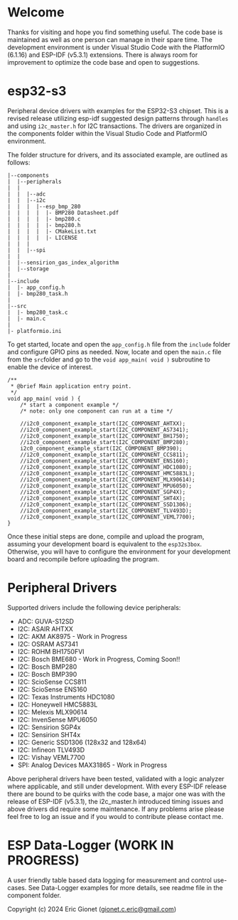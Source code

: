 # Welcome
Thanks for visiting and hope you find something useful.  The code base is maintained as well as one person can manage in their spare time. The development environment is under Visual Studio Code with the PlatformIO (6.1.16) and ESP-IDF (v5.3.1) extensions.  There is always room for improvement to optimize the code base and open to suggestions.

# esp32-s3
Peripheral device drivers with examples for the ESP32-S3 chipset.  This is a revised release utilizing esp-idf suggested design patterns through `handles` and using `i2c_master.h` for I2C transactions.  The drivers are organized in the components folder within the Visual Studio Code and PlatformIO environment.

The folder structure for drivers, and its associated example, are outlined as follows:
```
|--components
|  |--peripherals
|  | 
|  |  |--adc
|  |  |--i2c
|  |  |  |--esp_bmp_280
|  |  |  |  |- BMP280 Datasheet.pdf
|  |  |  |  |- bmp280.c
|  |  |  |  |- bmp280.h
|  |  |  |  |- CMakeList.txt
|  |  |  |  |- LICENSE
|  |  |
|  |  |--spi
|  |
|  |--sensirion_gas_index_algorithm
|  |--storage
|
|--include
|  |- app_config.h
|  |- bmp280_task.h
|
|--src
|  |- bmp280_task.c
|  |- main.c
|
|- platformio.ini
```
To get started, locate and open the `app_config.h` file from the `include` folder and configure GPIO pins as needed.  Now, locate and open the `main.c` file from the `src`folder and go to the `void app_main( void )` subroutine to enable the device of interest.
```
/**
 * @brief Main application entry point.
 */
void app_main( void ) {
    /* start a component example */
    /* note: only one component can run at a time */
    
    //i2c0_component_example_start(I2C_COMPONENT_AHTXX);
    //i2c0_component_example_start(I2C_COMPONENT_AS7341);
    //i2c0_component_example_start(I2C_COMPONENT_BH1750);
    //i2c0_component_example_start(I2C_COMPONENT_BMP280);
    i2c0_component_example_start(I2C_COMPONENT_BMP390);
    //i2c0_component_example_start(I2C_COMPONENT_CCS811);
    //i2c0_component_example_start(I2C_COMPONENT_ENS160);
    //i2c0_component_example_start(I2C_COMPONENT_HDC1080);
    //i2c0_component_example_start(I2C_COMPONENT_HMC5883L);
    //i2c0_component_example_start(I2C_COMPONENT_MLX90614);
    //i2c0_component_example_start(I2C_COMPONENT_MPU6050);
    //i2c0_component_example_start(I2C_COMPONENT_SGP4X);
    //i2c0_component_example_start(I2C_COMPONENT_SHT4X);
    //i2c0_component_example_start(I2C_COMPONENT_SSD1306);
    //i2c0_component_example_start(I2C_COMPONENT_TLV493D);
    //i2c0_component_example_start(I2C_COMPONENT_VEML7700);
}
```
Once these initial steps are done, compile and upload the program, assuming your development board is equivalent to the `esp32s3box`.  Otherwise, you will have to configure the environment for your development board and recompile before uploading the program.

# Peripheral Drivers
Supported drivers include the following device peripherals:
 
 - ADC: GUVA-S12SD
 - I2C: ASAIR AHTXX
 - I2C: AKM AK8975 - Work in Progress
 - I2C: OSRAM AS7341
 - I2C: ROHM BH1750FVI
 - I2C: Bosch BME680 - Work in Progress, Coming Soon!! 
 - I2C: Bosch BMP280
 - I2C: Bosch BMP390
 - I2C: ScioSense CCS811
 - I2C: ScioSense ENS160
 - I2C: Texas Instruments HDC1080
 - I2C: Honeywell HMC5883L
 - I2C: Melexis MLX90614
 - I2C: InvenSense MPU6050
 - I2C: Sensirion SGP4x
 - I2C: Sensirion SHT4x
 - I2C: Generic SSD1306 (128x32 and 128x64)
 - I2C: Infineon TLV493D
 - I2C: Vishay VEML7700
 - SPI: Analog Devices MAX31865 - Work in Progress
 
Above peripheral drivers have been tested, validated with a logic analyzer where applicable, and still under development. With every ESP-IDF release there are bound to be quirks with the code base, a major one was with the release of ESP-IDF (v5.3.1), the i2c_master.h introduced timing issues and above drivers did require some maintenance.  If any problems arise please feel free to log an issue and if you would to contribute please contact me.

# ESP Data-Logger (WORK IN PROGRESS)
A user friendly table based data logging for measurement and control use-cases.  See Data-Logger examples for more details, see readme file in the component folder.




Copyright (c) 2024 Eric Gionet (gionet.c.eric@gmail.com)
